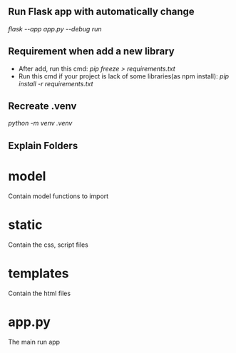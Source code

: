 ## Run Flask app with automatically change
_flask --app app.py --debug run_

## Requirement when add a new library
- After add, run this cmd:
   _pip freeze > requirements.txt_
- Run this cmd if your project is lack of some libraries(as npm install):
   _pip install -r requirements.txt_
  
## Recreate .venv 
_python -m venv .venv_

## Explain Folders
# model
Contain model functions to import
# static
Contain the css, script files
# templates
Contain the html files
# app.py
The main run app
